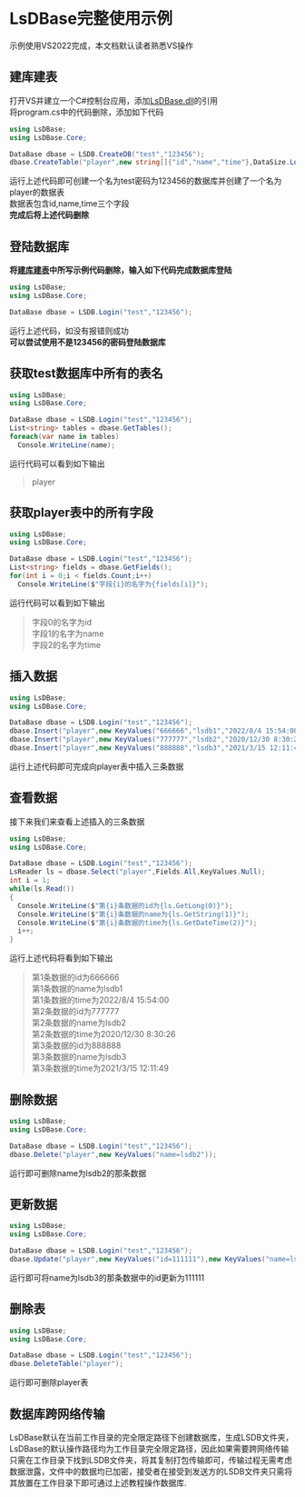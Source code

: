 # LsDBase完整使用示例
示例使用VS2022完成，本文档默认读者熟悉VS操作
## 建库建表
打开VS并建立一个C#控制台应用，添加[LsDBase.dll](https://github.com/1284853081/LsDBase/releases)的引用   
将program.cs中的代码删除，添加如下代码
```C#
using LsDBase;
using LsDBase.Core;

DataBase dbase = LSDB.CreateDB("test","123456");
dbase.CreateTable("player",new string[]{"id","name","time"},DataSize.Long,DataSize.String16,DataSize.String32);
```
运行上述代码即可创建一个名为test密码为123456的数据库并创建了一个名为player的数据表    
数据表包含id,name,time三个字段   
**完成后将上述代码删除**
## 登陆数据库
**将[建库建表](#建库建表)中所写示例代码删除，输入如下代码完成数据库登陆**
```C#
using LsDBase;
using LsDBase.Core;

DataBase dbase = LSDB.Login("test","123456");
```
运行上述代码，如没有报错则成功   
**可以尝试使用不是123456的密码登陆数据库**
## 获取test数据库中所有的表名
```C#
using LsDBase;
using LsDBase.Core;

DataBase dbase = LSDB.Login("test","123456");
List<string> tables = dbase.GetTables();
foreach(var name in tables)
  Console.WriteLine(name);
```
运行代码可以看到如下输出    
> player
## 获取player表中的所有字段
```C#
using LsDBase;
using LsDBase.Core;

DataBase dbase = LSDB.Login("test","123456");
List<string> fields = dbase.GetFields();
for(int i = 0;i < fields.Count;i++)
  Console.WriteLine($"字段{i}的名字为{fields[i]}");
```
运行代码可以看到如下输出    
> 字段0的名字为id   
> 字段1的名字为name   
> 字段2的名字为time
## 插入数据
```C#
using LsDBase;
using LsDBase.Core;

DataBase dbase = LSDB.Login("test","123456");
dbase.Insert("player",new KeyValues("666666","lsdb1","2022/8/4 15:54:00"));
dbase.Insert("player",new KeyValues("777777","lsdb2","2020/12/30 8:30:26"));
dbase.Insert("player",new KeyValues("888888","lsdb3","2021/3/15 12:11:49"));
```
运行上述代码即可完成向player表中插入三条数据
## 查看数据
接下来我们来查看上述插入的三条数据
```C#
using LsDBase;
using LsDBase.Core;

DataBase dbase = LSDB.Login("test","123456");
LsReader ls = dbase.Select("player",Fields.All,KeyValues.Null);
int i = 1;
while(ls.Read())
{
  Console.WriteLine($"第{i}条数据的id为{ls.GetLong(0)}");
  Console.WriteLine($"第{i}条数据的name为{ls.GetString(1)}");
  Console.WriteLine($"第{i}条数据的time为{ls.GetDateTime(2)}");
  i++;
}
```
运行上述代码将看到如下输出
>第1条数据的id为666666    
>第1条数据的name为lsdb1   
>第1条数据的time为2022/8/4 15:54:00   
>第2条数据的id为777777    
>第2条数据的name为lsdb2   
>第2条数据的time为2020/12/30 8:30:26    
>第3条数据的id为888888    
>第3条数据的name为lsdb3   
>第3条数据的time为2021/3/15 12:11:49
## 删除数据
```C#
using LsDBase;
using LsDBase.Core;

DataBase dbase = LSDB.Login("test","123456");
dbase.Delete("player",new KeyValues("name=lsdb2"));
```
运行即可删除name为lsdb2的那条数据
## 更新数据
```C#
using LsDBase;
using LsDBase.Core;

DataBase dbase = LSDB.Login("test","123456");
dbase.Update("player",new KeyValues("id=111111"),new KeyValues("name=lsdb3"));
```
运行即可将name为lsdb3的那条数据中的id更新为111111
## 删除表
```C#
using LsDBase;
using LsDBase.Core;

DataBase dbase = LSDB.Login("test","123456");
dbase.DeleteTable("player");
```
运行即可删除player表
## 数据库跨网络传输
LsDBase默认在当前工作目录的完全限定路径下创建数据库，生成LSDB文件夹，LsDBase的默认操作路径均为工作目录完全限定路径，因此如果需要跨网络传输只需在工作目录下找到LSDB文件夹，将其复制打包传输即可，传输过程无需考虑数据泄露，文件中的数据均已加密，接受者在接受到发送方的LSDB文件夹只需将其放置在工作目录下即可通过上述教程操作数据库.
